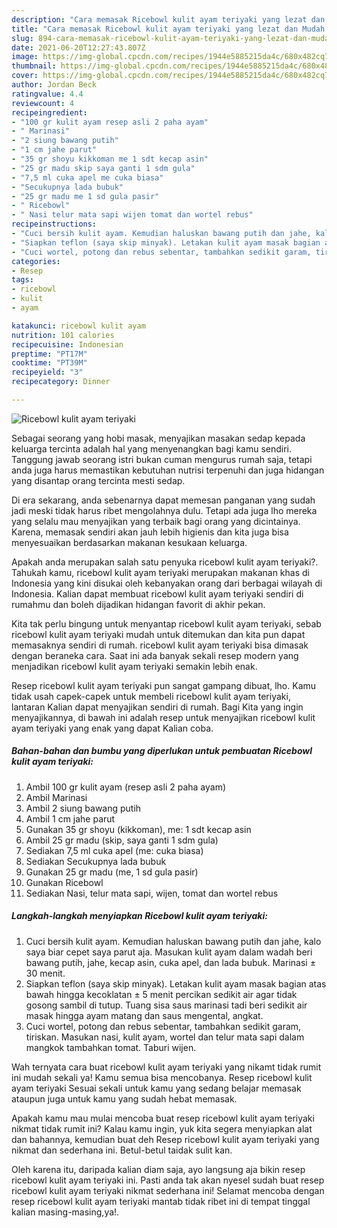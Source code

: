 ```yaml
---
description: "Cara memasak Ricebowl kulit ayam teriyaki yang lezat dan Mudah Dibuat"
title: "Cara memasak Ricebowl kulit ayam teriyaki yang lezat dan Mudah Dibuat"
slug: 894-cara-memasak-ricebowl-kulit-ayam-teriyaki-yang-lezat-dan-mudah-dibuat
date: 2021-06-20T12:27:43.807Z
image: https://img-global.cpcdn.com/recipes/1944e5885215da4c/680x482cq70/ricebowl-kulit-ayam-teriyaki-foto-resep-utama.jpg
thumbnail: https://img-global.cpcdn.com/recipes/1944e5885215da4c/680x482cq70/ricebowl-kulit-ayam-teriyaki-foto-resep-utama.jpg
cover: https://img-global.cpcdn.com/recipes/1944e5885215da4c/680x482cq70/ricebowl-kulit-ayam-teriyaki-foto-resep-utama.jpg
author: Jordan Beck
ratingvalue: 4.4
reviewcount: 4
recipeingredient:
- "100 gr kulit ayam resep asli 2 paha ayam"
- " Marinasi"
- "2 siung bawang putih"
- "1 cm jahe parut"
- "35 gr shoyu kikkoman me 1 sdt kecap asin"
- "25 gr madu skip saya ganti 1 sdm gula"
- "7,5 ml cuka apel me cuka biasa"
- "Secukupnya lada bubuk"
- "25 gr madu me 1 sd gula pasir"
- " Ricebowl"
- " Nasi telur mata sapi wijen tomat dan wortel rebus"
recipeinstructions:
- "Cuci bersih kulit ayam. Kemudian haluskan bawang putih dan jahe, kalo saya biar cepet saya parut aja. Masukan kulit ayam dalam wadah beri bawang putih, jahe, kecap asin, cuka apel, dan lada bubuk. Marinasi ± 30 menit."
- "Siapkan teflon (saya skip minyak). Letakan kulit ayam masak bagian atas bawah hingga kecoklatan ± 5 menit percikan sedikit air agar tidak gosong sambil di tutup. Tuang sisa saus marinasi tadi beri sedikit air masak hingga ayam matang dan saus mengental, angkat."
- "Cuci wortel, potong dan rebus sebentar, tambahkan sedikit garam, tiriskan. Masukan nasi, kulit ayam, wortel dan telur mata sapi dalam mangkok tambahkan tomat. Taburi wijen."
categories:
- Resep
tags:
- ricebowl
- kulit
- ayam

katakunci: ricebowl kulit ayam 
nutrition: 101 calories
recipecuisine: Indonesian
preptime: "PT17M"
cooktime: "PT39M"
recipeyield: "3"
recipecategory: Dinner

---
```



![Ricebowl kulit ayam teriyaki](https://img-global.cpcdn.com/recipes/1944e5885215da4c/680x482cq70/ricebowl-kulit-ayam-teriyaki-foto-resep-utama.jpg)

Sebagai seorang yang hobi masak, menyajikan masakan sedap kepada keluarga tercinta adalah hal yang menyenangkan bagi kamu sendiri. Tanggung jawab seorang istri bukan cuman mengurus rumah saja, tetapi anda juga harus memastikan kebutuhan nutrisi terpenuhi dan juga hidangan yang disantap orang tercinta mesti sedap.

Di era  sekarang, anda sebenarnya dapat memesan panganan yang sudah jadi meski tidak harus ribet mengolahnya dulu. Tetapi ada juga lho mereka yang selalu mau menyajikan yang terbaik bagi orang yang dicintainya. Karena, memasak sendiri akan jauh lebih higienis dan kita juga bisa menyesuaikan berdasarkan makanan kesukaan keluarga. 



Apakah anda merupakan salah satu penyuka ricebowl kulit ayam teriyaki?. Tahukah kamu, ricebowl kulit ayam teriyaki merupakan makanan khas di Indonesia yang kini disukai oleh kebanyakan orang dari berbagai wilayah di Indonesia. Kalian dapat membuat ricebowl kulit ayam teriyaki sendiri di rumahmu dan boleh dijadikan hidangan favorit di akhir pekan.

Kita tak perlu bingung untuk menyantap ricebowl kulit ayam teriyaki, sebab ricebowl kulit ayam teriyaki mudah untuk ditemukan dan kita pun dapat memasaknya sendiri di rumah. ricebowl kulit ayam teriyaki bisa dimasak dengan beraneka cara. Saat ini ada banyak sekali resep modern yang menjadikan ricebowl kulit ayam teriyaki semakin lebih enak.

Resep ricebowl kulit ayam teriyaki pun sangat gampang dibuat, lho. Kamu tidak usah capek-capek untuk membeli ricebowl kulit ayam teriyaki, lantaran Kalian dapat menyajikan sendiri di rumah. Bagi Kita yang ingin menyajikannya, di bawah ini adalah resep untuk menyajikan ricebowl kulit ayam teriyaki yang enak yang dapat Kalian coba.

<!--inarticleads1-->

##### Bahan-bahan dan bumbu yang diperlukan untuk pembuatan Ricebowl kulit ayam teriyaki:

1. Ambil 100 gr kulit ayam (resep asli 2 paha ayam)
1. Ambil  Marinasi
1. Ambil 2 siung bawang putih
1. Ambil 1 cm jahe parut
1. Gunakan 35 gr shoyu (kikkoman), me: 1 sdt kecap asin
1. Ambil 25 gr madu (skip, saya ganti 1 sdm gula)
1. Sediakan 7,5 ml cuka apel (me: cuka biasa)
1. Sediakan Secukupnya lada bubuk
1. Gunakan 25 gr madu (me, 1 sd gula pasir)
1. Gunakan  Ricebowl
1. Sediakan  Nasi, telur mata sapi, wijen, tomat dan wortel rebus




<!--inarticleads2-->

##### Langkah-langkah menyiapkan Ricebowl kulit ayam teriyaki:

1. Cuci bersih kulit ayam. Kemudian haluskan bawang putih dan jahe, kalo saya biar cepet saya parut aja. Masukan kulit ayam dalam wadah beri bawang putih, jahe, kecap asin, cuka apel, dan lada bubuk. Marinasi ± 30 menit.
1. Siapkan teflon (saya skip minyak). Letakan kulit ayam masak bagian atas bawah hingga kecoklatan ± 5 menit percikan sedikit air agar tidak gosong sambil di tutup. Tuang sisa saus marinasi tadi beri sedikit air masak hingga ayam matang dan saus mengental, angkat.
1. Cuci wortel, potong dan rebus sebentar, tambahkan sedikit garam, tiriskan. Masukan nasi, kulit ayam, wortel dan telur mata sapi dalam mangkok tambahkan tomat. Taburi wijen.




Wah ternyata cara buat ricebowl kulit ayam teriyaki yang nikamt tidak rumit ini mudah sekali ya! Kamu semua bisa mencobanya. Resep ricebowl kulit ayam teriyaki Sesuai sekali untuk kamu yang sedang belajar memasak ataupun juga untuk kamu yang sudah hebat memasak.

Apakah kamu mau mulai mencoba buat resep ricebowl kulit ayam teriyaki nikmat tidak rumit ini? Kalau kamu ingin, yuk kita segera menyiapkan alat dan bahannya, kemudian buat deh Resep ricebowl kulit ayam teriyaki yang nikmat dan sederhana ini. Betul-betul taidak sulit kan. 

Oleh karena itu, daripada kalian diam saja, ayo langsung aja bikin resep ricebowl kulit ayam teriyaki ini. Pasti anda tak akan nyesel sudah buat resep ricebowl kulit ayam teriyaki nikmat sederhana ini! Selamat mencoba dengan resep ricebowl kulit ayam teriyaki mantab tidak ribet ini di tempat tinggal kalian masing-masing,ya!.

